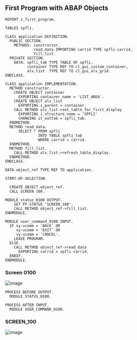 ## First Program with ABAP Objects

```abap
REPORT z_first_program.

TABLES spfli.

CLASS application DEFINITION.
  PUBLIC SECTION.
    METHODS: constructor,
             read_data IMPORTING carrid TYPE spfli-carrid,
             fill_list.
  PRIVATE SECTION.
    DATA: spfli_tab TYPE TABLE OF spfli,
          container TYPE REF TO cl_gui_custom_container,
          alv_list  TYPE REF TO cl_gui_alv_grid.
ENDCLASS.

CLASS application IMPLEMENTATION.
  METHOD constructor.
    CREATE OBJECT container
      EXPORTING container_name = 'LIST_AREA'.
    CREATE OBJECT alv_list
      EXPORTING i_parent = container.
    CALL METHOD alv_list->set_table_for_first_display
      EXPORTING i_structure_name = 'SPFLI'
      CHANGING it_outtab = spfli_tab.
  ENDMETHOD.
  METHOD read_data.
      SELECT * FROM spfli
               INTO TABLE spfli_tab
               WHERE carrid = carrid.
  ENDMETHOD.
  METHOD fill_list.
    CALL METHOD alv_list->refresh_table_display.
  ENDMETHOD.
ENDCLASS.

DATA object_ref TYPE REF TO application.

START-OF-SELECTION.

  CREATE OBJECT object_ref.
  CALL SCREEN 100.

MODULE status_0100 OUTPUT.
    SET PF-STATUS 'SCREEN_100'.
    CALL METHOD object_ref->fill_list.
ENDMODULE.

MODULE user_command_0100 INPUT.
  IF sy-ucomm = 'BACK' OR
     sy-ucomm = 'EXIT' OR
     sy-ucomm = 'CANCEL'.
    LEAVE PROGRAM.
  ELSE.
    CALL METHOD object_ref->read_data
      EXPORTING carrid = spfli-carrid.
  ENDIF.
ENDMODULE.
```

### Screen 0100

![image](https://user-images.githubusercontent.com/30869493/148222021-89d3933b-7827-4fbb-9c0d-d75e696386de.png)

```abap
PROCESS BEFORE OUTPUT.
  MODULE STATUS_0100.

PROCESS AFTER INPUT.
  MODULE USER_COMMAND_0100.
```

### SCREEN_100

![image](https://user-images.githubusercontent.com/30869493/148220037-34c3cc9c-778a-4781-997c-aaac7efaf344.png)
